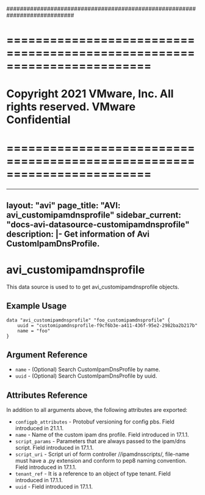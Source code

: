 ############################################################################
# ========================================================================
# Copyright 2021 VMware, Inc.  All rights reserved. VMware Confidential
# ========================================================================
###

<!--
    Copyright 2021 VMware, Inc.
    SPDX-License-Identifier: Mozilla Public License 2.0
-->
---
layout: "avi"
page_title: "AVI: avi_customipamdnsprofile"
sidebar_current: "docs-avi-datasource-customipamdnsprofile"
description: |-
  Get information of Avi CustomIpamDnsProfile.
---

# avi_customipamdnsprofile

This data source is used to to get avi_customipamdnsprofile objects.

## Example Usage

```hcl
data "avi_customipamdnsprofile" "foo_customipamdnsprofile" {
    uuid = "customipamdnsprofile-f9cf6b3e-a411-436f-95e2-2982ba2b217b"
    name = "foo"
}
```

## Argument Reference

* `name` - (Optional) Search CustomIpamDnsProfile by name.
* `uuid` - (Optional) Search CustomIpamDnsProfile by uuid.

## Attributes Reference

In addition to all arguments above, the following attributes are exported:

* `configpb_attributes` - Protobuf versioning for config pbs. Field introduced in 21.1.1.
* `name` - Name of the custom ipam dns profile. Field introduced in 17.1.1.
* `script_params` - Parameters that are always passed to the ipam/dns script. Field introduced in 17.1.1.
* `script_uri` - Script uri of form controller //ipamdnsscripts/<file-name>, file-name must have a .py extension and conform to pep8 naming convention. Field introduced in 17.1.1.
* `tenant_ref` - It is a reference to an object of type tenant. Field introduced in 17.1.1.
* `uuid` - Field introduced in 17.1.1.

